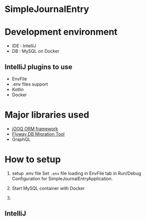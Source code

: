 # SimpleJournalEntry

# Development environment
 - IDE : IntelliJ
 - DB : MySQL on Docker

## IntelliJ plugins to use
 - EnvFile
 - .env files support
 - Kotlin
 - Docker

# Major libraries used
 - [jOOQ ORM framework](https://qiita.com/rubytomato@github/items/93ed18b30605f4491086)
 - [Flyway DB Migration Tool](https://qiita.com/watanabehideki/items/6093567a8b1aca3efc51)
 - GraphQL

# How to setup
 1. setup .env file
   Set `.env` file loading in EnvFile tab in Run/Debug Configuration for SimpleJournalEntryApplication.
 
 2. Start MySQL container with Docker
    
 3. 

## IntelliJ 
